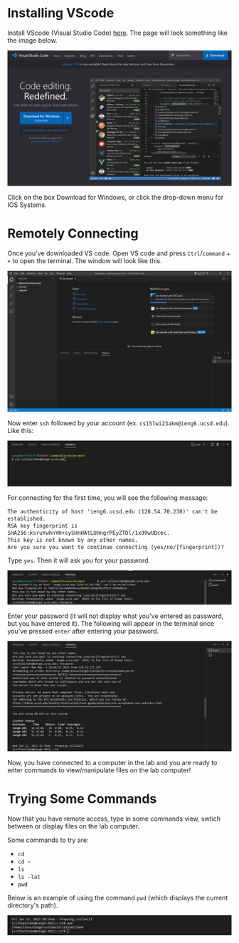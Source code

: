 Installing VScode
=================
Install VScode (Visual Studio Code) [here](https://code.visualstudio.com/). The page will look something like the image below.

![Image](https://github.com/m5luo/cse15l-lab-reports/blob/ec5458560c01a5d56cde1a72b8018f87264f2ef4/downloading_vscode.png)

Click on the box Download for Windows, or click the drop-down menu for IOS Systems.

Remotely Connecting
===================
Once you've downloaded VS code. Open VS code and press `Ctrl`/`command` + `+` to open the terminal. The window will look like this.

![Image](https://github.com/m5luo/cse15l-lab-reports/blob/ec5458560c01a5d56cde1a72b8018f87264f2ef4/open_terminal.png)


Now enter `ssh` followed by your account (ex. `cs15lwi23akm@ieng6.ucsd.edu`). Like this:

![Image](https://github.com/m5luo/cse15l-lab-reports/blob/ec5458560c01a5d56cde1a72b8018f87264f2ef4/sign_in.png)

For connecting for the first time, you will see the following message:

```
The authenticity of host 'ieng6.ucsd.edu (128.54.70.238)' can't be established.
RSA key fingerprint is SHA256:ksruYwhnYH+sySHnHAtLUHngrPEyZTDl/1x99wUQcec.
This key is not known by any other names.
Are you sure you want to continue connecting (yes/no/[fingerprint])?
```

Type `yes`. Then it will ask you for your password. 

![Image](https://github.com/m5luo/cse15l-lab-reports/blob/24cc005e163b8d937c07f9c4bf08536228d402d8/enter_password.png)

Enter your password (it will not display what you've entered as password, but you have entered it). The following will appear in the terminal once you've pressed `enter` after entering your password.

![Image](https://github.com/m5luo/cse15l-lab-reports/blob/24cc005e163b8d937c07f9c4bf08536228d402d8/after_passward.png)


Now, you have connected to a computer in the lab and you are ready to enter commands to view/manipulate files on the lab computer!



Trying Some Commands
====================

Now that you have remote access, type in some commands view, swtich between or display files on the lab computer.

Some commands to try are:
* `cd`
* `cd ~ `
* `ls`
* `ls -lat`
* `pwd`

Below is an example of using the command `pwd` (which displays the current directory's path).

![Image](https://github.com/m5luo/cse15l-lab-reports/blob/4d6d6c1e6d07d6dee4c5b2c91e65e2b88080be71/try_pwd.png)
